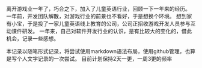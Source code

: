 离开游戏业一年了，巧合之下，加入了儿童英语行业，回顾一下一年来的经历。
一年前，开发团队解散，对游戏行业的前景也不看好，于是想换个环境。
想到家有小宝，于是投了一家儿童英语线上教育的公司，公司正招收游戏开发人员参与互动课件研发。
一年来，自己对软件开发行业的认识，是有比较大的变化的，借此机会，记录一些感想。

本记录以随笔形式记录，将尝试使用markdown语法布局，使用github管理，也算是写个人文字记录的一次尝试。
目前计划保持2天一更，一周3更的频率
